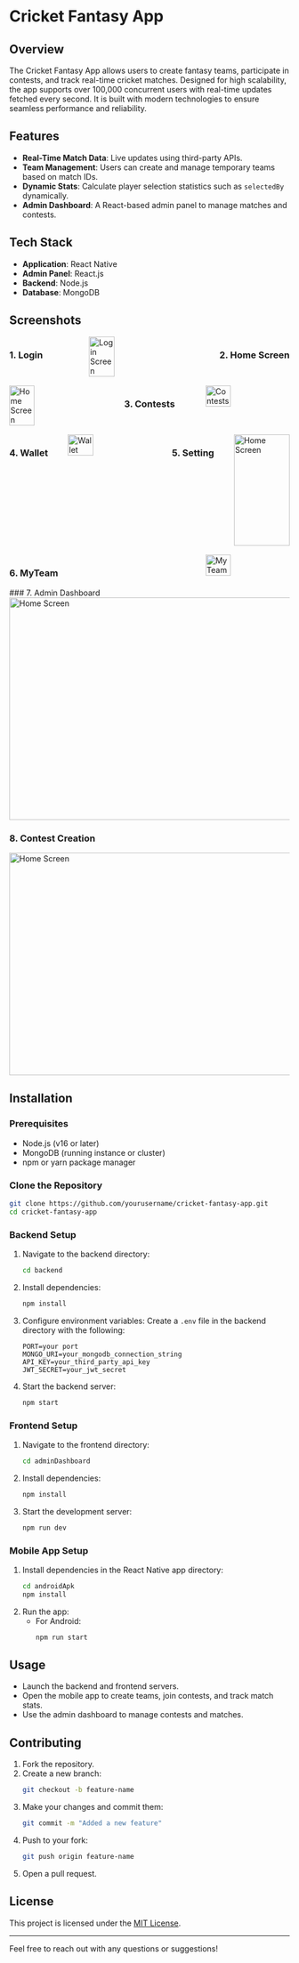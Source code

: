 # Cricket Fantasy App

## Overview
The Cricket Fantasy App allows users to create fantasy teams, participate in contests, and track real-time cricket matches. Designed for high scalability, the app supports over 100,000 concurrent users with real-time updates fetched every second. It is built with modern technologies to ensure seamless performance and reliability.

## Features
- **Real-Time Match Data**: Live updates using third-party APIs.
- **Team Management**: Users can create and manage temporary teams based on match IDs.
- **Dynamic Stats**: Calculate player selection statistics such as `selectedBy` dynamically.
- **Admin Dashboard**: A React-based admin panel to manage matches and contests.

## Tech Stack
- **Application**: React Native
- **Admin Panel**: React.js
- **Backend**: Node.js
- **Database**: MongoDB

## Screenshots
<div style="display: flex; flex-wrap: wrap; justify-content: space-between; gap: 16px;">

### 1. Login
  <img src="./images/login.jpeg" alt="Login Screen" style="width: 30%; height: auto;">

### 2. Home Screen
  <img src="./images/home.jpeg" alt="Home Screen" style="width: 30%; height: auto;">

### 3. Contests
  <img src="./images/contestlist.jpeg" alt="Contests" style="width: 30%; height: auto;">

### 4. Wallet
  <img src="./images/wallet.jpeg" alt="Wallet" style="width: 30%; height: auto;">

### 5. Setting
<img src="./images/setting.jpeg" alt="Home Screen" width="100" height="200">

### 6. MyTeam
  <img src="./images/myteam.jpeg" alt="My Team" style="width: 30%; height: auto;">

</div>
### 7. Admin Dashboard
<img src="./images/adminhome.png" alt="Home Screen" width="600" height="400">

### 8. Contest Creation
<img src="./images/admincontest.png" alt="Home Screen" width="600" height="400">


## Installation

### Prerequisites
- Node.js (v16 or later)
- MongoDB (running instance or cluster)
- npm or yarn package manager

### Clone the Repository
```bash
git clone https://github.com/yourusername/cricket-fantasy-app.git
cd cricket-fantasy-app
```

### Backend Setup
1. Navigate to the backend directory:
   ```bash
   cd backend
   ```
2. Install dependencies:
   ```bash
   npm install
   ```
3. Configure environment variables:
   Create a `.env` file in the backend directory with the following:
   ```env
   PORT=your port
   MONGO_URI=your_mongodb_connection_string
   API_KEY=your_third_party_api_key
   JWT_SECRET=your_jwt_secret
   ```
4. Start the backend server:
   ```bash
   npm start
   ```

### Frontend Setup
1. Navigate to the frontend directory:
   ```bash
   cd adminDashboard
   ```
2. Install dependencies:
   ```bash
   npm install
   ```
3. Start the development server:
   ```bash
   npm run dev
   ```

### Mobile App Setup
1. Install dependencies in the React Native app directory:
   ```bash
   cd androidApk
   npm install
   ```
2. Run the app:
   - For Android:
     ```bash
     npm run start
     ```

## Usage
- Launch the backend and frontend servers.
- Open the mobile app to create teams, join contests, and track match stats.
- Use the admin dashboard to manage contests and matches.

## Contributing
1. Fork the repository.
2. Create a new branch:
   ```bash
   git checkout -b feature-name
   ```
3. Make your changes and commit them:
   ```bash
   git commit -m "Added a new feature"
   ```
4. Push to your fork:
   ```bash
   git push origin feature-name
   ```
5. Open a pull request.

## License
This project is licensed under the [MIT License](./LICENSE).

---

Feel free to reach out with any questions or suggestions!
